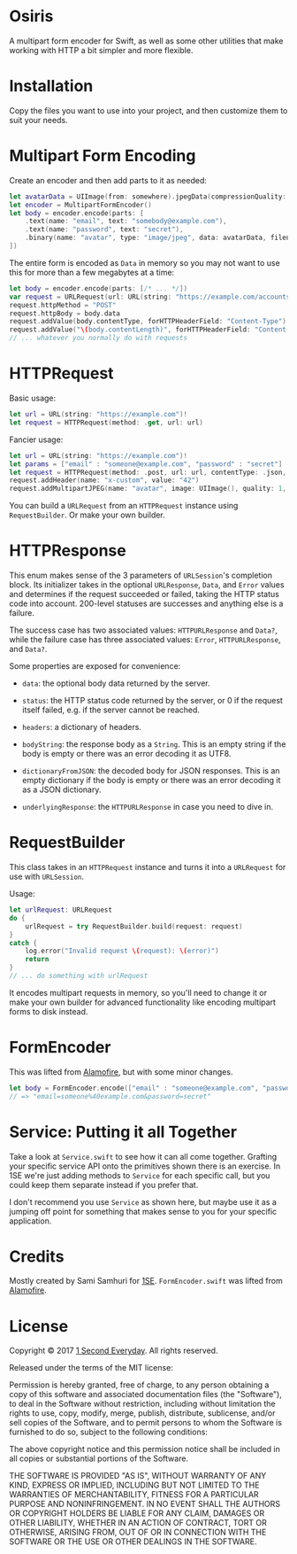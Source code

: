 # Osiris

A multipart form encoder for Swift, as well as some other utilities that make
working with HTTP a bit simpler and more flexible.

# Installation

Copy the files you want to use into your project, and then customize them to suit your needs.

# Multipart Form Encoding

Create an encoder and then add parts to it as needed:

```Swift
let avatarData = UIImage(from: somewhere).jpegData(compressionQuality: 1)
let encoder = MultipartFormEncoder()
let body = encoder.encode(parts: [
    .text(name: "email", text: "somebody@example.com"),
    .text(name: "password", text: "secret"),
    .binary(name: "avatar", type: "image/jpeg", data: avatarData, filename: "avatar.jpg"),
])
```

The entire form is encoded as `Data` in memory so you may not want to use this for more than a few megabytes at a time:

```Swift
let body = encoder.encode(parts: [/* ... */])
var request = URLRequest(url: URL(string: "https://example.com/accounts")!)
request.httpMethod = "POST"
request.httpBody = body.data
request.addValue(body.contentType, forHTTPHeaderField: "Content-Type")
request.addValue("\(body.contentLength)", forHTTPHeaderField: "Content-Length")
// ... whatever you normally do with requests
```

# HTTPRequest

Basic usage:

```Swift
let url = URL(string: "https://example.com")!
let request = HTTPRequest(method: .get, url: url)
```

Fancier usage:

```Swift
let url = URL(string: "https://example.com")!
let params = ["email" : "someone@example.com", "password" : "secret"]
let request = HTTPRequest(method: .post, url: url, contentType: .json, parameters: params)
request.addHeader(name: "x-custom", value: "42")
request.addMultipartJPEG(name: "avatar", image: UIImage(), quality: 1, filename: "avatar.jpg")
```

You can build a `URLRequest` from an `HTTPRequest` instance using `RequestBuilder`. Or make your own builder.

# HTTPResponse

This enum makes sense of the 3 parameters of `URLSession`'s completion block. Its initializer takes in the optional `URLResponse`, `Data`, and `Error` values and determines if the request succeeded or failed, taking the HTTP status code into account. 200-level statuses are successes and anything else is a failure.

The success case has two associated values: `HTTPURLResponse` and `Data?`, while the failure case has three associated values: `Error`, `HTTPURLResponse`, and `Data?`.

Some properties are exposed for convenience:

- `data`: the optional body data returned by the server.

- `status`: the HTTP status code returned by the server, or 0 if the request itself failed, e.g. if the server cannot be reached.

- `headers`: a dictionary of headers.

- `bodyString`: the response body as a `String`. This is an empty string if the body is empty or there was an error decoding it as UTF8.

- `dictionaryFromJSON`: the decoded body for JSON responses. This is an empty dictionary if the body is empty or there was an error decoding it as a JSON dictionary.

- `underlyingResponse`: the `HTTPURLResponse` in case you need to dive in.

# RequestBuilder

This class takes in an `HTTPRequest` instance and turns it into a `URLRequest` for use with `URLSession`.

Usage:

```Swift
let urlRequest: URLRequest
do {
    urlRequest = try RequestBuilder.build(request: request)
}
catch {
    log.error("Invalid request \(request): \(error)")
    return
}
// ... do something with urlRequest
```

It encodes multipart requests in memory, so you'll need to change it or make your own builder for advanced functionality like encoding multipart forms to disk instead.

# FormEncoder

This was lifted from [Alamofire][], but with some minor changes.

```Swift
let body = FormEncoder.encode(["email" : "someone@example.com", "password" : "secret"])
// => "email=someone%40example.com&password=secret"
```

[Alamofire]: https://github.com/Alamofire/Alamofire

# Service: Putting it all Together

Take a look at `Service.swift` to see how it can all come together. Grafting your specific service API onto the primitives shown there is an exercise. In 1SE we're just adding methods to `Service` for each specific call, but you could keep them separate instead if you prefer that.

I don't recommend you use `Service` as shown here, but maybe use it as a jumping off point for something that makes sense to you for your specific application.

# Credits

Mostly created by Sami Samhuri for [1SE][]. `FormEncoder.swift` was lifted from [Alamofire][].

[1SE]: https://1se.co

# License

Copyright © 2017 [1 Second Everyday][1SE]. All rights reserved.

Released under the terms of the MIT license:

Permission is hereby granted, free of charge, to any person obtaining a copy of this software and associated documentation files (the "Software"), to deal in the Software without restriction, including without limitation the rights to use, copy, modify, merge, publish, distribute, sublicense, and/or sell copies of the Software, and to permit persons to whom the Software is furnished to do so, subject to the following conditions:

The above copyright notice and this permission notice shall be included in all copies or substantial portions of the Software.

THE SOFTWARE IS PROVIDED "AS IS", WITHOUT WARRANTY OF ANY KIND, EXPRESS OR IMPLIED, INCLUDING BUT NOT LIMITED TO THE WARRANTIES OF MERCHANTABILITY, FITNESS FOR A PARTICULAR PURPOSE AND NONINFRINGEMENT. IN NO EVENT SHALL THE AUTHORS OR COPYRIGHT HOLDERS BE LIABLE FOR ANY CLAIM, DAMAGES OR OTHER LIABILITY, WHETHER IN AN ACTION OF CONTRACT, TORT OR OTHERWISE, ARISING FROM, OUT OF OR IN CONNECTION WITH THE SOFTWARE OR THE USE OR OTHER DEALINGS IN THE SOFTWARE.
